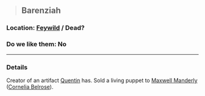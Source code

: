 >## Barenziah

### Location: [Feywild](../../Locations/Feywild.md) / Dead?

### Do we like them: No

***

### Details

Creator of an artifact [Quentin](../PCs/Quentin%20Thexius.md) has. Sold a living puppet to [Maxwell Manderly](Maxwell%20Manderly.md) ([Cornelia Belrose](Cornelia%20Belrose.md)).